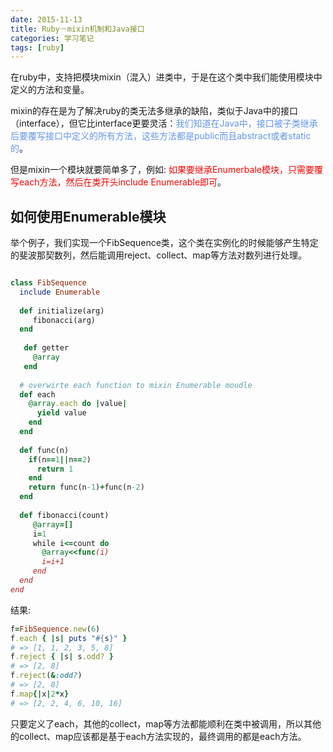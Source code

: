 ```yaml
---
date: 2015-11-13
title: Ruby－mixin机制和Java接口
categories: 学习笔记
tags: [ruby]
---
```


在ruby中，支持把模块mixin（混入）进类中，于是在这个类中我们能使用模块中定义的方法和变量。

mixin的存在是为了解决ruby的类无法多继承的缺陷，类似于Java中的接口（interface），但它比interface更要灵活：<text style="color:cornflowerblue">我们知道在Java中，接口被子类继承后要覆写接口中定义的所有方法，这些方法都是public而且abstract或者static的</text>。

但是mixin一个模块就要简单多了，例如: <text style="color:red">如果要继承Enumerbale模块，只需要覆写each方法，然后在类开头include Enumerable即可</text>。

## 如何使用Enumerable模块

举个例子，我们实现一个FibSequence类，这个类在实例化的时候能够产生特定的斐波那契数列，然后能调用reject、collect、map等方法对数列进行处理。

``` ruby

class FibSequence
  include Enumerable
  
  def initialize(arg)
     fibonacci(arg)
  end
  
   def getter
     @array
   end
 
  # overwirte each function to mixin Enumerable moudle
  def each
    @array.each do |value|
      yield value
    end
  end
  
  def func(n)
    if(n==1||n==2)
      return 1
    end 
    return func(n-1)+func(n-2)
  end
    
  def fibonacci(count)
     @array=[]
     i=1
     while i<=count do
       @array<<func(i)
       i=i+1
     end
  end
end
```

结果:

```ruby
f=FibSequence.new(6)
f.each { |s| puts "#{s}" }
# => [1, 1, 2, 3, 5, 8]
f.reject { |s| s.odd? }
# => [2, 8]
f.reject(&:odd?)
# => [2, 8]
f.map{|x|2*x}
# => [2, 2, 4, 6, 10, 16]
```

只要定义了each，其他的collect，map等方法都能顺利在类中被调用，所以其他的collect、map应该都是基于each方法实现的，最终调用的都是each方法。

